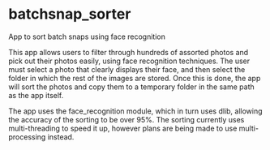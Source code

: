 # batchsnap_sorter
App to sort batch snaps using face recognition

This app allows users to filter through hundreds of assorted photos and pick out their photos easily, using face recognition techniques.
The user must select a photo that clearly displays their face, and then select the folder in which the rest of the images are stored.
Once this is done, the app will sort the photos and copy them to a temporary folder in the same path as the app itself.

The app uses the face_recognition module, which in turn uses dlib, allowing the accuracy of the sorting to be over 95%.
The sorting currently uses multi-threading to speed it up, however plans are being made to use multi-processing instead.
